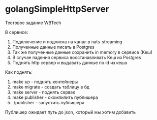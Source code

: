 # golangSimpleHttpServer

Тестовое задание WBTech

В сервисе:
<ol>
  <li>Подключение и подписка на канал в nats-streaming</li>
  <li>Полученные данные писать в Postgres</li>
  <li>Так же полученные данные сохранить in memory в сервисе (Кеш)</li>
  <li>В случае падения сервиса восстанавливать Кеш из Postgres</li>
  <li>Поднять http сервер и выдавать данные по id из кеша</li>
</ol>

Как поднять:
<ol>
  <li>make up - поднять контейнеры
  <li>make migrate - создать таблицу в бд
  <li>make server - поднять сервак
  <li>make publisher - скомпилить публишера
  <li>./publisher - запустить публишера
</ol>
Публишер ожидает путь до json, который мы хотим добавить
